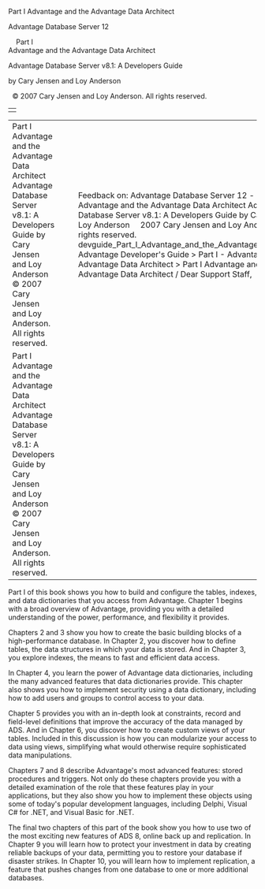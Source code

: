 Part I Advantage and the Advantage Data Architect




Advantage Database Server 12  

    Part I  
Advantage and the Advantage Data Architect

Advantage Database Server v8.1: A Developers Guide

by Cary Jensen and Loy Anderson

  © 2007 Cary Jensen and Loy Anderson. All rights reserved.

|  |
| --- |
|  |

|  |  |  |  |  |
| --- | --- | --- | --- | --- |
| Part I  Advantage and the Advantage Data Architect  Advantage Database Server v8.1: A Developers Guide  by Cary Jensen and Loy Anderson    © 2007 Cary Jensen and Loy Anderson. All rights reserved. |  |  | Feedback on: Advantage Database Server 12 -     Part I Advantage and the Advantage Data Architect Advantage Database Server v8.1: A Developers Guide by Cary Jensen and Loy Anderson     2007 Cary Jensen and Loy Anderson. All rights reserved. devguide\_Part\_I\_Advantage\_and\_the\_Advantage\_Data\_Architect Advantage Developer's Guide > Part I - Advantage and Advantage Data Architect > Part I Advantage and the Advantage Data Architect / Dear Support Staff, |  |
| Part I  Advantage and the Advantage Data Architect  Advantage Database Server v8.1: A Developers Guide  by Cary Jensen and Loy Anderson    © 2007 Cary Jensen and Loy Anderson. All rights reserved. |  |  |  |  |

Part I of this book shows you how to build and configure the tables, indexes, and data dictionaries that you access from Advantage. Chapter 1 begins with a broad overview of Advantage, providing you with a detailed understanding of the power, performance, and flexibility it provides.

Chapters 2 and 3 show you how to create the basic building blocks of a high-performance database. In Chapter 2, you discover how to define tables, the data structures in which your data is stored. And in Chapter 3, you explore indexes, the means to fast and efficient data access.

In Chapter 4, you learn the power of Advantage data dictionaries, including the many advanced features that data dictionaries provide. This chapter also shows you how to implement security using a data dictionary, including how to add users and groups to control access to your data.

Chapter 5 provides you with an in-depth look at constraints, record and field-level definitions that improve the accuracy of the data managed by ADS. And in Chapter 6, you discover how to create custom views of your tables. Included in this discussion is how you can modularize your access to data using views, simplifying what would otherwise require sophisticated data manipulations.

Chapters 7 and 8 describe Advantage's most advanced features: stored procedures and triggers. Not only do these chapters provide you with a detailed examination of the role that these features play in your applications, but they also show you how to implement these objects using some of today's popular development languages, including Delphi, Visual C# for .NET, and Visual Basic for .NET.

The final two chapters of this part of the book show you how to use two of the most exciting new features of ADS 8, online back up and replication. In Chapter 9 you will learn how to protect your investment in data by creating reliable backups of your data, permitting you to restore your database if disaster strikes. In Chapter 10, you will learn how to implement replication, a feature that pushes changes from one database to one or more additional databases.